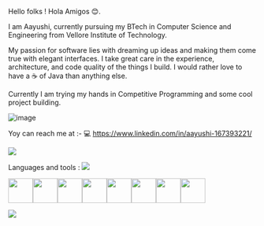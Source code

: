 Hello folks ! Hola Amigos 😊. 
  
  
  I am Aayushi, currently pursuing my BTech in Computer Science and Engineering from Vellore Institute of Technology.
 
  My passion for software lies with dreaming up ideas and making them come true with elegant interfaces. 
  I take great care in the experience, architecture, and code quality of the things I build.
  I would rather love to have a ☕ of Java than anything else.
  
Currently I am trying my hands in Competitive Programming and some cool project building.

![image](https://github.com/Aayushi2412/Aayushi2412/assets/106343054/d4c23329-dfbf-4849-83d5-f958e8e7fd43)



Yoy can reach me at :- 
💻 https://www.linkedin.com/in/aayushi-167393221/


<img src="https://github-readme-stats.vercel.app/api?username=aayushi2412&show_icons=true&theme=dark"/>


Languages and tools :
<img src="https://github-readme-stats.vercel.app/api/top-langs?username=aayushi2412"/>

<img height=50 src="https://cdn.jsdelivr.net/gh/devicons/devicon/icons/python/python-original.svg"/><img height=50 src="https://cdn.jsdelivr.net/gh/devicons/devicon/icons/java/java-original.svg"/><img height=50 
src="https://cdn.jsdelivr.net/gh/devicons/devicon/icons/rstudio/rstudio-original.svg"/><img height=50
src="https://cdn.jsdelivr.net/gh/devicons/devicon/icons/javascript/javascript-original.svg"/><img height=50
src="https://cdn.jsdelivr.net/gh/devicons/devicon/icons/mysql/mysql-plain-wordmark.svg"/><img height=50
src="https://cdn.jsdelivr.net/gh/devicons/devicon/icons/php/php-original.svg"/><img height=50                                                              
src="https://cdn.jsdelivr.net/gh/devicons/devicon/icons/r/r-original.svg"/><img height=50                                                                         
src="https://cdn.jsdelivr.net/gh/devicons/devicon/icons/canva/canva-original.svg"/>                                                                              


<img src="https://github-readme-streak-stats.herokuapp.com/?user=aayushi2412"/>


